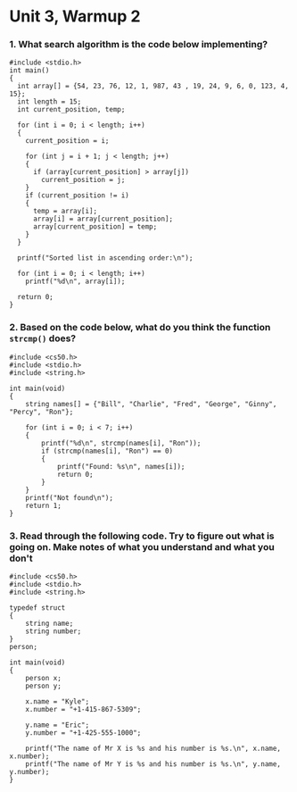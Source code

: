 # Unit 3, Warmup 2

### 1. What search algorithm is the code below implementing?

```
#include <stdio.h>
int main()
{
  int array[] = {54, 23, 76, 12, 1, 987, 43 , 19, 24, 9, 6, 0, 123, 4, 15};
  int length = 15;  
  int current_position, temp;

  for (int i = 0; i < length; i++)
  {
    current_position = i;

    for (int j = i + 1; j < length; j++)
    {
      if (array[current_position] > array[j])
        current_position = j;
    }
    if (current_position != i)
    {
      temp = array[i];
      array[i] = array[current_position];
      array[current_position] = temp;
    }
  }

  printf("Sorted list in ascending order:\n");

  for (int i = 0; i < length; i++)
    printf("%d\n", array[i]);

  return 0;
}
```

### 2. Based on the code below, what do you think the function `strcmp()` does?

```
#include <cs50.h>
#include <stdio.h>
#include <string.h>

int main(void)
{
    string names[] = {"Bill", "Charlie", "Fred", "George", "Ginny", "Percy", "Ron"};

    for (int i = 0; i < 7; i++)
    {
        printf("%d\n", strcmp(names[i], "Ron"));
        if (strcmp(names[i], "Ron") == 0)
        {
            printf("Found: %s\n", names[i]);
            return 0;
        } 
    }
    printf("Not found\n");
    return 1;
}
```

### 3. Read through the following code. Try to figure out what is going on. Make notes of what you understand and what you don't

```
#include <cs50.h>
#include <stdio.h>
#include <string.h>

typedef struct
{
    string name;
    string number;
}
person;

int main(void)
{
    person x;
    person y;

    x.name = "Kyle";
    x.number = "+1-415-867-5309";

    y.name = "Eric";
    y.number = "+1-425-555-1000";

    printf("The name of Mr X is %s and his number is %s.\n", x.name, x.number);
    printf("The name of Mr Y is %s and his number is %s.\n", y.name, y.number);
}
```
